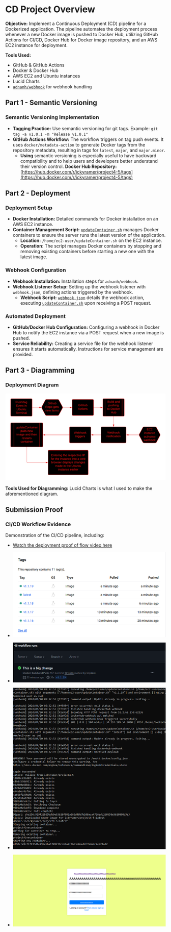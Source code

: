 # CD Project Overview

**Objective:** Implement a Continuous Deployment (CD) pipeline for a Dockerized application. The pipeline automates the deployment process whenever a new Docker image is pushed to Docker Hub, utilizing GitHub Actions for CI/CD, Docker Hub for Docker image repository, and an AWS EC2 instance for deployment.

**Tools Used:**
- GitHub & GitHub Actions
- Docker & Docker Hub
- AWS EC2 and Ubuntu instances
- Lucid Charts
- [`adnanh/webhook`](https://github.com/adnanh/webhook) for webhook handling

## Part 1 - Semantic Versioning

### Semantic Versioning Implementation

- **Tagging Practice:** Use semantic versioning for git tags. Example: `git tag -a v1.0.1 -m "Release v1.0.1"`
- **GitHub Actions Workflow:** The workflow triggers on tag push events. It uses `docker/metadata-action` to generate Docker tags from the repository metadata, resulting in tags for `latest`, `major`, and `major.minor`.
  - **Using** semantic versioning is especially useful to have backward compatibility and to help users and developers better understand their version control.
**Docker Hub Repository:** [https://hub.docker.com/r/ickyramer/project4-5/tags](https://hub.docker.com/r/ickyramer/project4-5/tags)

## Part 2 - Deployment

### Deployment Setup

- **Docker Installation:** Detailed commands for Docker installation on an AWS EC2 instance.
- **Container Management Script:** [`updateContainer.sh`](https://github.com/WSU-kduncan/s24cicd-IckyWuv/blob/main/deployment/updateContainer.sh) manages Docker containers to ensure the server runs the latest version of the application.
  - **Location:** `/home/ec2-user/updateContainer.sh` on the EC2 instance.
  - **Operation:** The script manages Docker containers by stopping and removing existing containers before starting a new one with the latest image.
  
### Webhook Configuration

- **Webhook Installation:** Installation steps for `adnanh/webhook`.
- **Webhook Listener Setup:** Setting up the webhook listener with `webhook.json`, defining actions triggered by the webhook.
  - **Webhook Script:** [`webhook.json`](https://github.com/WSU-kduncan/s24cicd-IckyWuv/blob/main/deployment/webhook.json) details the webhook action, executing [`updateContainer.sh`](https://github.com/WSU-kduncan/s24cicd-IckyWuv/blob/main/deployment/updateContainer.sh) upon receiving a POST request.

### Automated Deployment

- **GitHub/Docker Hub Configuration:** Configuring a webhook in Docker Hub to notify the EC2 instance via a POST request when a new image is pushed.
- **Service Reliability:** Creating a service file for the webhook listener ensures it starts automatically. Instructions for service management are provided.

## Part 3 - Diagramming

### Deployment Diagram

![Project Diagram](https://github.com/WSU-kduncan/s24cicd-IckyWuv/blob/main/Diagrams/Project%205.png?raw=true "Project Overview Diagram")

**Tools Used for Diagramming:** Lucid Charts is what I used to make the aforementioned diagram.

## Submission Proof

### CI/CD Workflow Evidence

Demonstration of the CI/CD pipeline, including:
- [Watch the deployment proof of flow video here](https://youtu.be/KYr03Vocfa4)

- ![DockerHub](https://github.com/WSU-kduncan/s24cicd-IckyWuv/blob/main/Proof%20of%20Flow/dockerhub.png?raw=true)
- ![GithubActions](https://github.com/WSU-kduncan/s24cicd-IckyWuv/blob/main/Proof%20of%20Flow/githubActions.png?raw=true)
- ![Webhook](https://github.com/WSU-kduncan/s24cicd-IckyWuv/blob/main/Proof%20of%20Flow/webhooking.png?raw=true)
- ![WebsiteChanges](https://github.com/WSU-kduncan/s24cicd-IckyWuv/blob/main/Proof%20of%20Flow/website%20changes.png?raw=true)

